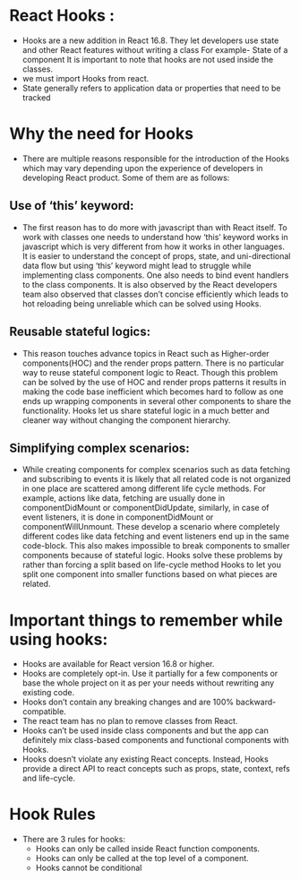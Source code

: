 # React Hooks :

- Hooks are a new addition in React 16.8. They let developers use state and other React features without writing a class For example- State of a component It is important to note that hooks are not used inside the classes.
- we must import Hooks from react.
- State generally refers to application data or properties that need to be tracked

# Why the need for Hooks

- There are multiple reasons responsible for the introduction of the Hooks which may vary depending upon the experience of developers in developing React product. Some of them are as follows:

## Use of ‘this’ keyword:

- The first reason has to do more with javascript than with React itself. To work with classes one needs to understand how ‘this’ keyword works in javascript which is very different from how it works in other languages. It is easier to understand the concept of props, state, and uni-directional data flow but using ‘this’ keyword might lead to struggle while implementing class components. One also needs to bind event handlers to the class components. It is also observed by the React developers team also observed that classes don’t concise efficiently which leads to hot reloading being unreliable which can be solved using Hooks.

## Reusable stateful logics:

- This reason touches advance topics in React such as Higher-order components(HOC) and the render props pattern. There is no particular way to reuse stateful component logic to React. Though this problem can be solved by the use of HOC and render props patterns it results in making the code base inefficient which becomes hard to follow as one ends up wrapping components in several other components to share the functionality. Hooks let us share stateful logic in a much better and cleaner way without changing the component hierarchy.

## Simplifying complex scenarios:

- While creating components for complex scenarios such as data fetching and subscribing to events it is likely that all related code is not organized in one place are scattered among different life cycle methods. For example, actions like data, fetching are usually done in componentDidMount or componentDidUpdate, similarly, in case of event listeners, it is done in componentDidMount or componentWillUnmount. These develop a scenario where completely different codes like data fetching and event listeners end up in the same code-block. This also makes impossible to break components to smaller components because of stateful logic. Hooks solve these problems by rather than forcing a split based on life-cycle method Hooks to let you split one component into smaller functions based on what pieces are related.

# Important things to remember while using hooks:

- Hooks are available for React version 16.8 or higher.
- Hooks are completely opt-in. Use it partially for a few components or base the whole project on it as per your needs without rewriting any existing code.
- Hooks don’t contain any breaking changes and are 100% backward-compatible.
- The react team has no plan to remove classes from React.
- Hooks can’t be used inside class components and but the app can definitely mix class-based components and functional components with Hooks.
- Hooks doesn’t violate any existing React concepts. Instead, Hooks provide a direct API to react concepts such as props, state, context, refs and life-cycle.

# Hook Rules

- There are 3 rules for hooks:
  - Hooks can only be called inside React function components.
  - Hooks can only be called at the top level of a component.
  - Hooks cannot be conditional

